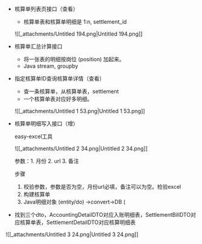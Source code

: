 - 核算单列表页接口（查看）
    
    - 核算单表和核算单明细是 1:n, settlement_id
    
    ![[_attachments/Untitled 194.png|Untitled 194.png]]
    
- 核算单汇总计算接口
    - 将一张表的明细按岗位 (position) 加起来。
    - Java stream, groupby
- 指定核算单ID查询核算单详情（查看）
    
    - 查一条核算单，从核算单表，settlement
    - 一个核算单表对应好多明细。
    
    ![[_attachments/Untitled 1 53.png|Untitled 1 53.png]]
    
- 核算单明细写入接口（增）
    
    easy-excel工具
    
    ![[_attachments/Untitled 2 34.png|Untitled 2 34.png]]
    
    参数：1. 月份 2. url 3. 备注
    
    步骤
    
    1. 校验参数，参数是否为空，月份url必填，备注可以为空。检验excel
    2. 构建核算单
    3. Java明细对象 (entity/do) →convert→DB (
- 找到三个dto，AccountingDetailDTO对应入账明细表，SettlementBillDTO对应核算单表，SettlementDetailDTO对应核算明细表

![[_attachments/Untitled 3 24.png|Untitled 3 24.png]]